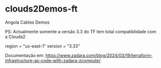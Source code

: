 # clouds2Demos-ft
Angola Cables Demos


PS: Actualmente somente a versão 3.3 do TF tem total compatiblidade com a Clouds2

 region = "us-east-1"
    version = "3.33"

Documentação em: https://www.zadara.com/blog/2024/03/19/terraform-infrastructure-as-code-with-zadara-zcompute/
